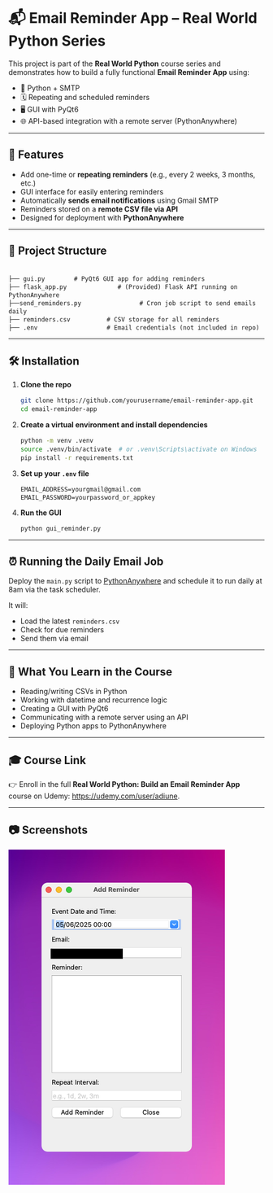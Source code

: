 # 📬 Email Reminder App – Real World Python Series

This project is part of the **Real World Python** course series and demonstrates how to build a fully functional **Email Reminder App** using:

- 📧 Python + SMTP
- 🗓️ Repeating and scheduled reminders
- 🖥️ GUI with PyQt6
- 🌐 API-based integration with a remote server (PythonAnywhere)

---

## 🚀 Features

- Add one-time or **repeating reminders** (e.g., every 2 weeks, 3 months, etc.)
- GUI interface for easily entering reminders
- Automatically **sends email notifications** using Gmail SMTP
- Reminders stored on a **remote CSV file via API**
- Designed for deployment with **PythonAnywhere**

---

## 📁 Project Structure

```

├── gui.py        # PyQt6 GUI app for adding reminders
├── flask_app.py              # (Provided) Flask API running on PythonAnywhere
├──send_reminders.py                # Cron job script to send emails daily
├── reminders.csv          # CSV storage for all reminders
├── .env                   # Email credentials (not included in repo)

````

---

## 🛠️ Installation

1. **Clone the repo**  
   ```bash
   git clone https://github.com/yourusername/email-reminder-app.git
   cd email-reminder-app
   ```

2. **Create a virtual environment and install dependencies**

   ```bash
   python -m venv .venv
   source .venv/bin/activate  # or .venv\Scripts\activate on Windows
   pip install -r requirements.txt
   ```

3. **Set up your `.env` file**

   ```
   EMAIL_ADDRESS=yourgmail@gmail.com
   EMAIL_PASSWORD=yourpassword_or_appkey
   ```

4. **Run the GUI**

   ```bash
   python gui_reminder.py
   ```

---

## ⏰ Running the Daily Email Job

Deploy the `main.py` script to [PythonAnywhere](https://www.pythonanywhere.com) and schedule it to run daily at 8am via the task scheduler.

It will:

* Load the latest `reminders.csv`
* Check for due reminders
* Send them via email

---

## 🧠 What You Learn in the Course

* Reading/writing CSVs in Python
* Working with datetime and recurrence logic
* Creating a GUI with PyQt6
* Communicating with a remote server using an API
* Deploying Python apps to PythonAnywhere

---

## 🎓 Course Link

👉 Enroll in the full **Real World Python: Build an Email Reminder App** course on Udemy: https://udemy.com/user/adiune.

---

## 📷 Screenshots
![image](assets/demo.png)


